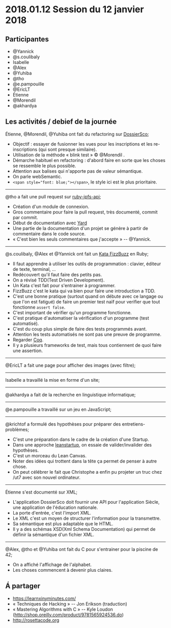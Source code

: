 # 2018.01.12 Session du 12 janvier 2018

## Participantes

- @Yannick
- @s.coulibaly
- Isabelle
- @Alex
- @Yuhiba
- @tho
- @e.pampouille
- @EricLT
- Étienne
- @Morendil
- @akhardya

## Les activités / debief de la journée

Étienne, @Morendil, @Yuhiba ont fait du refactoring sur [DossierSco](https://github.com/betagouv/dossiersco);

- Objectif : essayer de fusionner les vues pour les inscriptions et les re-inscriptions (qui sont presque similaire).
- Utilisation de la méthode « blink test » © @Morendil .
- Démarche habituel en refactoring : d'abord faire en sorte que les choses se ressemble le plus possible.
- Attention aux balises qui n'apporte pas de valeur sémantique.
- On parle webSemantic.
- `<span style="font: blue;"></span>`, le style ici est le plus prioritaire.

---
@tho a fait une pull request sur [ruby-ipfs-api](https://github.com/tbenett/ruby-ipfs-api);

- Création d'un module de connexion.
- Gros commentaire pour faire la pull request, très documenté, commit par commit.
- Début de documentation avec [Yard](https://yardoc.org/)
- Une partie de la documentation d'un projet se génère à partir de commentaire dans le code source.
- « C'est bien les seuls commentaires que j'accepte » -- @Yannick.

---
@s.coulibaly, @Alex et @Yannick ont fait un [Kata FizzBuzz](http://codingdojo.org/kata/FizzBuzz/) en Ruby;

- Il faut apprendre à utiliser les outils de programmation : clavier, éditeur de texte, terminal, ...
- Redécouvert qu'il faut faire des petits pas.
- On a révisé TDD(Test Driven Development).
- Un Kata c'est fait pour s'entrainer à programmer.
- FizzBuzz c'est le kata qui va bien pour faire une introduction a TDD.
- C'est une bonne pratique (surtout quand on débute avec ce langage ou que l'on est fatigué) de faire un premier test naïf pour verifier que tout fonctionne `assert false`.
- C'est important de vérifier qu'un programme fonctionne.
- C'est pratique d'automatiser la vérification d'un programme (test automatisé).
- C'est du coup plus simple de faire des tests programmés avant.
- Attention les tests automatisés ne sont pas une preuve de programme.
- Regarder [Coq](https://en.wikipedia.org/wiki/Coq).
- Il y a plusieurs frameworks de test, mais tous contiennent de quoi faire une assertion.

---
@EricLT a fait une page pour afficher des images (avec filtre);

---
Isabelle a travaillé la mise en forme d'un site;

---
@akhardya a fait de la recherche en linguistique informatique;

---
@e.pampouille a travaillé sur un jeu en JavaScript;

---
@krichtof a formulé des hypothèses pour préparer des entretiens-problèmes;

- C'est une préparation dans le cadre de la création d'une Startup.
- Dans une approche [leanstartup](https://fr.wikipedia.org/wiki/Lean_startup), on essaie de valider/invalider des hypothèses.
- C'est un morceau du Lean Canvas.
- Noter des idées qui trottent dans la tête ça permet de penser à autre chose.
- On peut célébrer le fait que Christophe a enfin pu projeter un truc chez /ut7 avec son nouvel ordinateur.

---
Étienne s'est documenté sur XML;

- L'application DossierSco doit fournir une API pour l'application Siècle, une application de l'éducation nationale.
- La porte d'entrée, c'est l'import XML.
- Le XML c'est un moyen de structurer l'information pour la transmettre.
- Sa sémantique est plus adaptable que le HTML.
- Il y a des schémas XSD(Xml Schema Documentation) qui permet de définir la sémantique d'un fichier XML.

---
@Alex, @tho et @Yuhiba ont fait du C pour s'entrainer pour la piscine de 42;

- On a affiché l'affichage de l'alphabet.
- Les choses commencent à devenir plus claires.



## Á partager

- https://learnxinyminutes.com/
- « Techniques de Hacking » -- Jon Erikson (traduction)
- « Mastering Algorithms with C » -- Kyle Loudon (http://shop.oreilly.com/product/9781565924536.do)
- http://rosettacode.org

